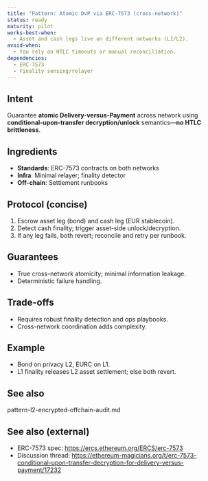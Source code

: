 ```yaml
---
title: "Pattern: Atomic DvP via ERC-7573 (cross-network)"
status: ready
maturity: pilot
works-best-when:
  - Asset and cash legs live on different networks (L1/L2).
avoid-when:
  - You rely on HTLC timeouts or manual reconciliation.
dependencies:
  - ERC-7573
  - Finality sensing/relayer
---
```


## Intent

Guarantee **atomic Delivery-versus-Payment** across network using **conditional-upon-transfer decryption/unlock** semantics—**no HTLC brittleness**.

## Ingredients

- **Standards**: ERC-7573 contracts on both networks
- **Infra**: Minimal relayer; finality detector
- **Off-chain**: Settlement runbooks

## Protocol (concise)

1. Escrow asset leg (bond) and cash leg (EUR stablecoin).
2. Detect cash finality; trigger asset-side unlock/decryption.
3. If any leg fails, both revert; reconcile and retry per runbook.

## Guarantees

- True cross-network atomicity; minimal information leakage.
- Deterministic failure handling.

## Trade-offs

- Requires robust finality detection and ops playbooks.
- Cross-network coordination adds complexity.

## Example

- Bond on privacy L2, EURC on L1.
- L1 finality releases L2 asset settlement; else both revert.

## See also

pattern-l2-encrypted-offchain-audit.md

## See also (external)

- ERC-7573 spec: https://ercs.ethereum.org/ERCS/erc-7573
- Discussion thread: https://ethereum-magicians.org/t/erc-7573-conditional-upon-transfer-decryption-for-delivery-versus-payment/17232
